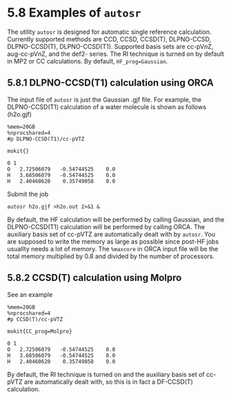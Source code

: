 # 5.8 Examples of `autosr`
The utility `autosr` is designed for automatic single reference calculation. Currently supported methods are CCD, CCSD, CCSD(T), DLPNO-CCSD, DLPNO-CCSD(T), DLPNO-CCSD(T1). Supported basis sets are cc-pV*n*Z, aug-cc-pV*n*Z, and the def2- series. The RI technique is turned on by default in MP2 or CC calculations. By default, `HF_prog=Gaussian`.

## 5.8.1 DLPNO-CCSD(T1) calculation using ORCA
The input file of `autosr` is just the Gaussian .gjf file. For example, the DLPNO-CCSD(T1) calculation of a water molecule is shown as follows (h2o.gjf)
```
%mem=20GB
%nprocshared=4
#p DLPNO-CCSD(T1)/cc-pVTZ

mokit{}

0 1
O   2.72506079   -0.54744525    0.0
H   3.68506079   -0.54744525    0.0
H   2.40460620    0.35749058    0.0

```

Submit the job
```
autosr h2o.gjf >h2o.out 2>&1 &
```

By default, the HF calculation will be performed by calling Gaussian, and the DLPNO-CCSD(T1) calculation will be performed by calling ORCA. The auxiliary basis set of cc-pVTZ are automatically dealt with by `autosr`. You are supposed to write the memory as large as possible since post-HF jobs usuallty needs a lot of memory. The `%maxcore` in ORCA input file will be the total memory multiplied by 0.8 and divided by the number of processors.

## 5.8.2 CCSD(T) calculation using Molpro
See an example
```
%mem=20GB
%nprocshared=4
#p CCSD(T)/cc-pVTZ

mokit{CC_prog=Molpro}

0 1
O   2.72506079   -0.54744525    0.0
H   3.68506079   -0.54744525    0.0
H   2.40460620    0.35749058    0.0

```

By default, the RI technique is turned on and the auxiliary basis set of cc-pVTZ are automatically dealt with, so this is in fact a DF-CCSD(T) calculation.

